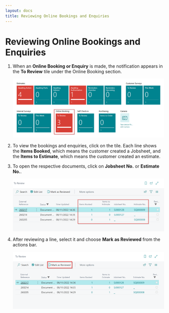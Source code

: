 ```yaml
---
layout: docs
title: Reviewing Online Bookings and Enquiries
---
```


# Reviewing Online Bookings and Enquiries
1. When an **Online Booking or Enquiry** is made, the notification appears in the **To Review** tile under the Online Booking section.

   ![](media/garagehive-reviewing-onlinebooking-and-enquiries1.png)

2. To view the bookings and enquiries, click on the tile. Each line shows the **Items Booked**, which means the customer created a Jobsheet, and the **Items to Estimate**, which means the customer created an estimate.
3. To open the respective documents, click on **Jobsheet No.** or **Estimate No.**.

   ![](media/garagehive-reviewing-onlinebooking-and-enquiries2.png)

4. After reviewing a line, select it and choose **Mark as Reviewed** from the actions bar.

   ![](media/garagehive-reviewing-onlinebooking-and-enquiries3.png)
